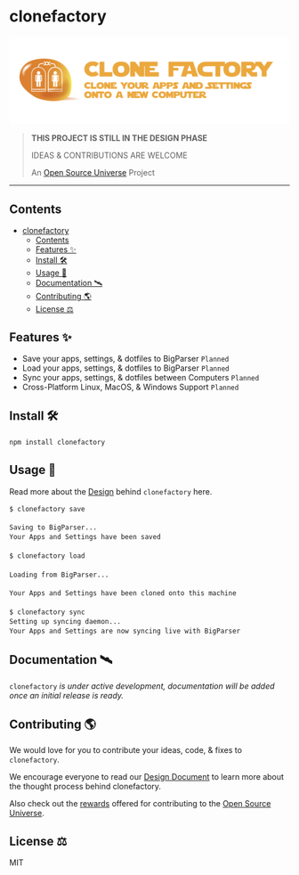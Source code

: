 # clonefactory

![Clone Factory — Clone Your Apps And Settings Onto A New Computer](assets/clonefactory.png)

> **THIS PROJECT IS STILL IN THE DESIGN PHASE**
>
> IDEAS & CONTRIBUTIONS ARE WELCOME
>
> An [Open Source Universe](https://github.com/intellibus/approach) Project

---

## Contents

- [clonefactory](#clonefactory)
  - [Contents](#contents)
  - [Features ✨](#features-)
  - [Install 🛠](#install-)
  - [Usage 🔭](#usage-)
  - [Documentation 🛰](#documentation-)
  - [Contributing 🌎](#contributing-)
  - [License ⚖️](#license-️)

## Features ✨

- Save your apps, settings, & dotfiles to BigParser  `Planned`
- Load your apps, settings, & dotfiles to BigParser  `Planned`
- Sync your apps, settings, & dotfiles between Computers  `Planned`
- Cross-Platform Linux, MacOS, & Windows Support `Planned`

## Install 🛠

```sh
npm install clonefactory
```

## Usage 🔭

Read more about the [Design](https://github.com/intellibus/clonefactory/blob/main/DESIGN.md) behind `clonefactory` here.

```sh
$ clonefactory save

Saving to BigParser...
Your Apps and Settings have been saved

$ clonefactory load

Loading from BigParser...

Your Apps and Settings have been cloned onto this machine

$ clonefactory sync
Setting up syncing daemon...
Your Apps and Settings are now syncing live with BigParser

```

## Documentation 🛰

`clonefactory` *is under active development, documentation will be added once an initial release is ready.*

## Contributing 🌎

We would love for you to contribute your ideas, code, & fixes to `clonefactory`.

We encourage everyone to read our [Design Document](https://github.com/intellibus/clonefactory/blob/main/DESIGN.md) to learn more about the thought process behind clonefactory.

Also check out the [rewards](https://github.com/intellibus/approach/blob/main/REWARDS.md) offered for contributing to the [Open Source Universe](https://github.com/intellibus/approach).

## License ⚖️

MIT

